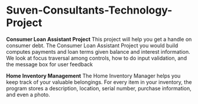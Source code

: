 # Suven-Consultants-Technology-Project



**Consumer Loan Assistant Project**
This project will help you get a handle on consumer debt. The Consumer Loan Assistant Project you would build computes payments and loan terms given balance and interest information. We look at focus traversal among controls, how to do input validation, and the message box for user feedback


**Home Inventory Management**
The Home Inventory Manager helps you keep track of your valuable belongings. For every item in your inventory, the program stores a description, location, serial number, purchase information, and even a photo.
